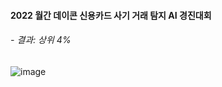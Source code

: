 #### 2022 월간 데이콘 신용카드 사기 거래 탐지 AI 경진대회
###### - 결과: 상위 4%
![image](https://user-images.githubusercontent.com/108311477/188297673-5af0cd6b-dc24-4805-97c8-127b652cbf9e.png)
